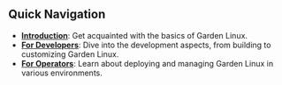 ## Quick Navigation

- **[Introduction](00_introduction/README.md)**: Get acquainted with the basics of Garden Linux.
- **[For Developers](01_developers/README.md)**: Dive into the development aspects, from building to customizing Garden Linux.
- **[For Operators](02_operators/README.md)**: Learn about deploying and managing Garden Linux in various environments.

